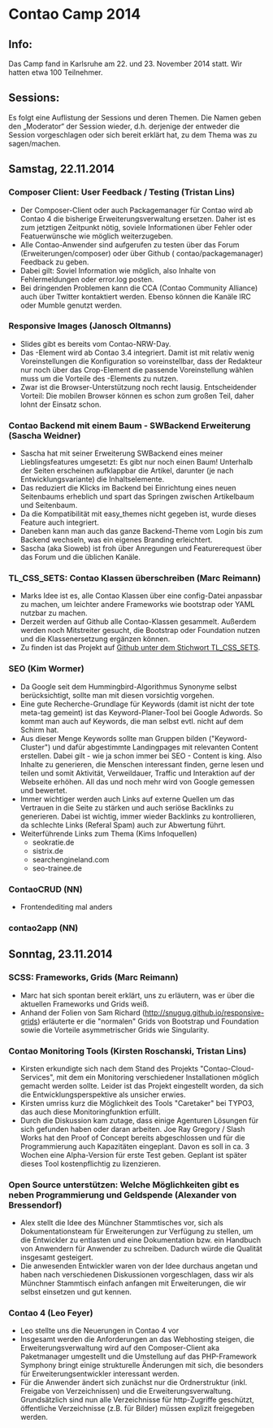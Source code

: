 # Contao Camp 2014

## Info:

Das Camp fand in Karlsruhe am 22. und 23. November 2014 statt. Wir hatten etwa 100 Teilnehmer.

## Sessions:

Es folgt eine Auflistung der Sessions und deren Themen. Die Namen geben den
„Moderator“ der Session wieder, d.h. derjenige der entweder die Session
vorgeschlagen oder sich bereit erklärt hat, zu dem Thema was zu sagen/machen.

## Samstag, 22.11.2014

### Composer Client: User Feedback / Testing (Tristan Lins)

* Der Composer-Client oder auch Packagemanager für Contao wird ab Contao 4 die bisherige Erweiterungsverwaltung
  ersetzen. Daher ist es zum jetztigen Zeitpunkt nötig, soviele Informationen über Fehler oder Featuerwünsche wie
  möglich weiterzugeben.
* Alle Contao-Anwender sind aufgerufen zu testen über das Forum (Erweiterungen/composer) oder über Github (
  contao/packagemanager) Feedback zu geben.
* Dabei gilt: Soviel Information wie möglich, also Inhalte von Fehlermeldungen oder error.log posten.
* Bei dringenden Problemen kann die CCA (Contao Community Alliance) auch über Twitter kontaktiert werden. Ebenso können
  die Kanäle IRC oder Mumble genutzt werden.

### Responsive Images (Janosch Oltmanns)

* Slides gibt es bereits vom Contao-NRW-Day.
* Das <picture>-Element wird ab Contao 3.4 integriert. Damit ist mit relativ wenig Voreinstellungen die Konfiguration so
  voreinstellbar, dass der Redakteur nur noch über das Crop-Element die passende Voreinstellung wählen muss um die
  Vorteile des <picture>-Elements zu nutzen.
* Zwar ist die Browser-Unterstützung noch recht lausig. Entscheidender Vorteil: Die mobilen Browser können es schon zum
  großen Teil, daher lohnt der Einsatz schon.

### Contao Backend mit einem Baum - SWBackend Erweiterung (Sascha Weidner)

* Sascha hat mit seiner Erweiterung SWBackend eines meiner Lieblingsfeatures umgesetzt: Es gibt nur noch einen Baum!
  Unterhalb der Seiten erscheinen aufklappbar die Artikel, darunter (je nach Entwicklungsvariante) die Inhaltselemente.
* Das reduziert die Klicks im Backend bei Einrichtung eines neuen Seitenbaums erheblich und spart das Springen zwischen
  Artikelbaum und Seitenbaum.
* Da die Kompatibilität mit easy_themes nicht gegeben ist, wurde dieses Feature auch integriert.
* Daneben kann man auch das ganze Backend-Theme vom Login bis zum Backend wechseln, was ein eigenes Branding
  erleichtert.
* Sascha (aka Sioweb) ist froh über Anregungen und Featurerequest über das Forum und die üblichen Kanäle.

### TL_CSS_SETS: Contao Klassen überschreiben (Marc Reimann)

* Marks Idee ist es, alle Contao Klassen über eine config-Datei anpassbar zu machen, um leichter andere Frameworks wie
  bootstrap oder YAML nutzbar zu machen.
* Derzeit werden auf Github alle Contao-Klassen gesammelt. Außerdem werden noch Mitstreiter gesucht, die Bootstrap oder
  Foundation nutzen und die Klassenersetzung ergänzen können.
* Zu finden ist das Projekt
  auf [Github unter dem Stichwort TL_CSS_SETS](https://gist.github.com/MacKP/9c78cf586db37cf53ce0).

### SEO (Kim Wormer)

* Da Google seit dem Hummingbird-Algorithmus Synonyme selbst berücksichtigt, sollte man mit diesen vorsichtig vorgehen.
* Eine gute Recherche-Grundlage für Keywords (damit ist nicht der tote meta-tag gemeint) ist das Keyword-Planer-Tool bei
  Google Adwords. So kommt man auch auf Keywords, die man selbst evtl. nicht auf dem Schirm hat.
* Aus dieser Menge Keywords sollte man Gruppen bilden ("Keyword-Cluster") und dafür abgestimmte Landingpages mit
  relevanten Content erstellen. Dabei gilt - wie ja schon immer bei SEO - Content is king. Also Inhalte zu generieren,
  die Menschen interessant finden, gerne lesen und teilen und somit Aktivität, Verweildauer, Traffic und Interaktion auf
  der Webseite erhöhen. All das und noch mehr wird von Google gemessen und bewertet.
* Immer wichtiger werden auch Links auf externe Quellen um das Vertrauen in die Seite zu stärken und auch seriöse
  Backlinks zu generieren. Dabei ist wichtig, immer wieder Backlinks zu kontrollieren, da schlechte Links (Referal Spam)
  auch zur Abwertung führt.
* Weiterführende Links zum Thema (Kims Infoquellen)
    * seokratie.de
    * sistrix.de
    * searchengineland.com
    * seo-trainee.de

### ContaoCRUD (NN)

* Frontendediting mal anders

### contao2app (NN)


## Sonntag, 23.11.2014

### SCSS: Frameworks, Grids (Marc Reimann)

* Marc hat sich spontan bereit erklärt, uns zu erläutern, was er über die aktuellen Frameworks und Grids weiß.
* Anhand der Folien von Sam Richard (http://snugug.github.io/responsive-grids) erläuterte er die "normalen" Grids von
  Bootstrap und Foundation sowie die Vorteile asymmetrischer Grids wie Singularity.

### Contao Monitoring Tools (Kirsten Roschanski, Tristan Lins)

* Kirsten erkundigte sich nach dem Stand des Projekts "Contao-Cloud-Services", mit dem ein Monitoring verschiedener
  Installationen möglich gemacht werden sollte. Leider ist das Projekt eingestellt worden, da sich die
  Entwicklungsperspektive als unsicher erwies.
* Kirsten umriss kurz die Möglichkeit des Tools "Caretaker" bei TYPO3, das auch diese Monitoringfunktion erfüllt.
* Durch die Diskussion kam zutage, dass einige Agenturen Lösungen für sich gefunden haben oder daran arbeiten. Joe Ray
  Gregory / Slash Works hat den Proof of Concept bereits abgeschlossen und für die Programmierung auch Kapazitäten
  eingeplant. Davon es soll in ca. 3 Wochen eine Alpha-Version für erste Test geben. Geplant ist später dieses Tool
  kostenpflichtig zu lizenzieren.

### Open Source unterstützen: Welche Möglichkeiten gibt es neben Programmierung und Geldspende (Alexander von Bressendorf)

* Alex stellt die Idee des Münchner Stammtisches vor, sich als Dokumentationsteam für Erweiterungen zur Verfügung zu
  stellen, um die Entwickler zu entlasten und eine Dokumentation bzw. ein Handbuch von Anwendern für Anwender zu
  schreiben. Dadurch würde die Qualität insgesamt gesteigert.
* Die anwesenden Entwickler waren von der Idee durchaus angetan und haben nach verschiedenen Diskussionen vorgeschlagen,
  dass wir als Münchner Stammtisch einfach anfangen mit Erweiterungen, die wir selbst einsetzen und gut kennen.

### Contao 4 (Leo Feyer)

* Leo stellte uns die Neuerungen in Contao 4 vor
* Insgesamt werden die Anforderungen an das Webhosting steigen, die Erweiterungsverwaltung wird auf den Composer-Client
  aka Paketmanager umgestellt und die Umstellung auf das PHP-Framework Symphony bringt einige strukturelle Änderungen
  mit sich, die besonders für Erweiterungsentwickler interessant werden.
* Für die Anwender ändert sich zunächst nur die Ordnerstruktur (inkl. Freigabe von Verzeichnissen) und die
  Erweiterungsverwaltung. Grundsätzlich sind nun alle Verzeichnisse für http-Zugriffe geschützt, öffentliche
  Verzeichnisse (z.B. für Bilder) müssen explizit freigegeben werden.

